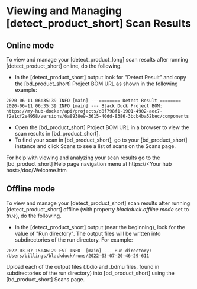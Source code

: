 # Viewing and Managing [detect_product_short] Scan Results

## Online mode

To view and manage your [detect_product_long] scan results after running [detect_product_short] online, do the following.

- In the [detect_product_short] output look for "Detect Result" and copy the [bd_product_short] Project BOM URL as shown in the following example:

````
2020-06-11 06:35:39 INFO [main] ---======== Detect Result ========
2020-06-11 06:35:39 INFO [main] --- Black Duck Project BOM: https://my-hub-docker/api/projects/d8f798f1-1901-4902-aec7-f2e1cf2e4958/versions/6a8938e9-3615-40dd-8386-3bcb4ba52bec/components
````
- Open the [bd_product_short] Project BOM URL in a browser to view the scan results in [bd_product_short].
- To find your scan in [bd_product_short], go to your [bd_product_short] instance and click Scans to see a list of scans on the Scans page.

For help with viewing and analyzing your scan results go to the [bd_product_short] Help page navigation menu at https://\<Your hub host\>/doc/Welcome.htm

## Offline mode

To view and manage your [detect_product_short] scan results after running [detect_product_short] offline (with property *blackduck.offline.mode* set to *true*), do the following.

- In the [detect_product_short] output (near the beginning), look for the value of "Run directory". The output files will be written into subdirectories of the run directory. For example:

````
2022-03-07 15:46:29 EST INFO  [main] --- Run directory: /Users/billings/blackduck/runs/2022-03-07-20-46-29-611
````

Upload each of the output files (.bdio and .bdmu files, found in subdirectories of the run directory) into [bd_product_short] using the [bd_product_short] Scans page.

